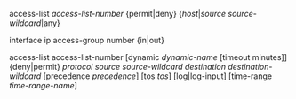 <!-- Configure Standard ACLs -->

access-list *access-list-number* {permit|deny} {*host*|*source* *source-wildcard*|any}

<!-- After the ACL is defined, it must be applied to the interface (inbound or outbound) -->

interface <interface>
ip access-group number {in|out}

<!-- Configure extended ACLs -->

access-list access-list-number 
     [dynamic *dynamic-name* [timeout minutes]] 
     {deny|permit} *protocol* *source* *source-wildcard* *destination* *destination-wildcard* [precedence *precedence*] 
     [tos *tos*] [log|log-input] [time-range *time-range-name*]